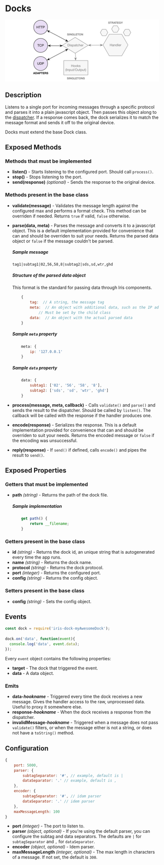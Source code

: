 # Docks

![Docks](https://raw.githubusercontent.com/gcba-iris/iris-tech-docs/master/images/architecture/docks.png)


## Description

Listens to a single port for incoming messages through a specific protocol and parses it into a plain javascript object. Then passes this object along to the [dispatcher](dispatcher.md). If a response comes back, the dock serializes it to match the message format and sends it off to the original device.

Docks must extend the base Dock class.


## Exposed Methods

### Methods that must be implemented

- **listen()** - Starts listening to the configured port. Should call `process()`.
- **stop()** - Stops listening to the port.
- **send(response)** *(optional)* - Sends the response to the original device.

### Methods present in the base class

- **validate(message)** - Validates the message length against the configured max and performs a format check. This method can be overriden if needed. Returns `true` if valid, `false` otherwise.
- **parse(data, meta)** - Parses the message and converts it to a javascript object. This is a default implementation provided for convenience that can and should be overriden to suit your needs. Returns the parsed data object or `false` if the message couldn't be parsed.

    ##### Sample message

    ```
    tag1|subtag1|02,56,58,8|subtag2|sds,sd,wtr,ghd
    ```

    ##### Structure of the parsed data object

    This format is the standard for passing data through Iris components.

    ```javascript
        {
            tag:  // A string, the message tag
            meta:  // An object with additional data, such as the IP address that the message came from
                // Must be set by the child class
            data:  // An object with the actual parsed data
        }
    ```

    ##### Sample `meta` property

    ```javascript
        meta: {
            ip: '127.0.0.1'
        }
    ```

    ##### Sample `data` property

    ```javascript
        data: {
            subtag1: ['02', '56', '58', '8'],
            subtag2: ['sds', 'sd', 'wtr', 'ghd']
        }
    ```

- **process(message, meta, callback)** - Calls `validate()` and `parse()` and sends the result to the dispatcher. Should be called by `listen()`. The callback will be called with the response if the handler produces one.
- **encode(response)** - Serializes the response. This is a default implementation provided for convenience that can and should be overriden to suit your needs. Returns the encoded message or `false` if the encoding was unsuccessful.
- **reply(response)** - If `send()` if defined, calls `encode()` and pipes the result to `send()`.


## Exposed Properties

### Getters that must be implemented

- **path** *(string)* - Returns the path of the dock file.

    ##### Sample implementation

    ```javascript
        get path() {
            return __filename;
        }
    ```

### Getters present in the base class

- **id** *(string)* - Returns the dock id, an unique string that is autogenerated every time the app runs.
- **name** *(string)* - Returns the dock name.
- **protocol** *(string)* - Returns the dock protocol.
- **port** *(integer)* - Returns the configured port.
- **config** *(string)* - Returns the config object.

### Setters present in the base class

- **config** *(string)* - Sets the config object.


## Events

```javascript
const dock = require('iris-dock-myAwesomeDock');

dock.on('data', function(event){
  console.log('data', event.data);
});
```

Every `event` object contains the following properties:

- **target** - The dock that triggered the event.
- **data** - A data object.

### Emits

- **data-*hookname*** - Triggered every time the dock receives a new message. Gives the handler access to the raw, unprocessed data. Useful to proxy it somewhere else.
- **response-*hookname*** - When the dock receives a response from the dispatcher.
- **invalidMessage-*hookname*** - Triggered when a message does not pass `validate()` filters, or when the message either is not a string, or does not have a `toString()` method.


## Configuration

```javascript
{
    port: 5000,
    parser: {
        subtagSeparator: '#', // example, default is |
        dataSeparator: '.' // example, default is ,
    },
    encoder: {
        subtagSeparator: '#', // idam parser
        dataSeparator: '.' // idem parser
    },
    maxMessageLength: 100
}
```

- **port** *(integer)* - The port to listen to.
- **parser** *(object, optional)* - If you're using the default parser, you can configure the subtag and data separators. The defaults are `|` for `subtagSeparator` and `,` for `dataSeparator`.
- **encoder** *(object, optional)* - Idem parser.
- **maxMessageLength** *(integer, optional)* - The max length in characters of a message. If not set, the default is `300`.